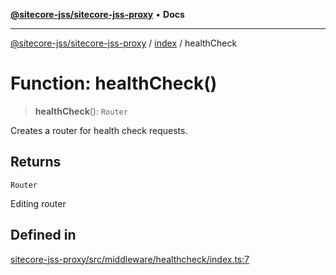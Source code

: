 [**@sitecore-jss/sitecore-jss-proxy**](../../README.md) • **Docs**

***

[@sitecore-jss/sitecore-jss-proxy](../../README.md) / [index](../README.md) / healthCheck

# Function: healthCheck()

> **healthCheck**(): `Router`

Creates a router for health check requests.

## Returns

`Router`

Editing router

## Defined in

[sitecore-jss-proxy/src/middleware/healthcheck/index.ts:7](https://github.com/Sitecore/jss/blob/ff400466a8d16483c667d9a837e1247d6192035e/packages/sitecore-jss-proxy/src/middleware/healthcheck/index.ts#L7)
